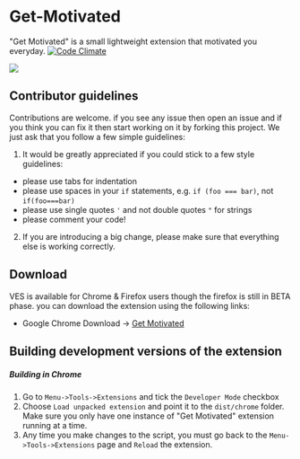 # Get-Motivated
"Get Motivated" is a small lightweight extension that motivated you everyday.
[![Code Climate](https://codeclimate.com/github/rahulkapoor90/VITacademics-Enhancement-Suite/badges/gpa.svg)](https://codeclimate.com/github/rahulkapoor90/VITacademics-Enhancement-Suite)

![](https://i.imgur.com/7kB7r9F.png)

## Contributor guidelines

Contributions are welcome. if you see any issue then open an issue and if you think you can fix it then start working on it by forking this project. We just ask that you follow a few simple guidelines:

1. It would be greatly appreciated if you could stick to a few style guidelines:

  - please use tabs for indentation
  - please use spaces in your `if` statements, e.g. `if (foo === bar)`, not `if(foo===bar)`
  - please use single quotes `'` and not double quotes `"` for strings
  - please comment your code!
  
2. If you are introducing a big change, please make sure that everything else is working correctly.

## Download

VES is available for Chrome & Firefox users though the firefox is still in BETA phase. you can download the extension using the following links:

* Google Chrome Download -> [Get Motivated](https://chrome.google.com/webstore/detail/get-motivated/glpopnaifhjhcibncepibjbehblannde?authuser=1)

## Building development versions of the extension

##### Building in Chrome

  1. Go to `Menu->Tools->Extensions` and tick the `Developer Mode` checkbox
  2. Choose `Load unpacked extension` and point it to the `dist/chrome` folder. Make sure you only have one instance of "Get Motivated" extension running at a time.
  3. Any time you make changes to the script, you must go back to the `Menu->Tools->Extensions` page and `Reload` the extension.
